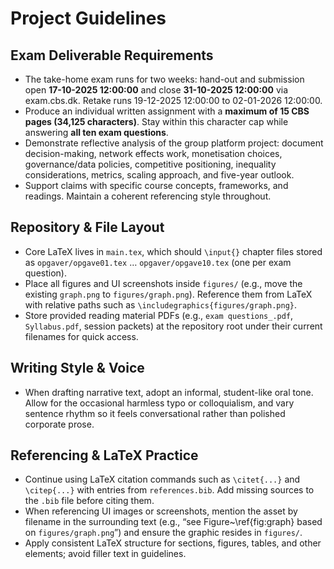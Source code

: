 # Project Guidelines

## Exam Deliverable Requirements
- The take-home exam runs for two weeks: hand-out and submission open **17-10-2025 12:00:00** and close **31-10-2025 12:00:00** via exam.cbs.dk. Retake runs 19-12-2025 12:00:00 to 02-01-2026 12:00:00.
- Produce an individual written assignment with a **maximum of 15 CBS pages (34,125 characters)**. Stay within this character cap while answering **all ten exam questions**.
- Demonstrate reflective analysis of the group platform project: document decision-making, network effects work, monetisation choices, governance/data policies, competitive positioning, inequality considerations, metrics, scaling approach, and five-year outlook.
- Support claims with specific course concepts, frameworks, and readings. Maintain a coherent referencing style throughout.

## Repository & File Layout
- Core LaTeX lives in `main.tex`, which should `\input{}` chapter files stored as `opgaver/opgave01.tex` … `opgaver/opgave10.tex` (one per exam question).
- Place all figures and UI screenshots inside `figures/` (e.g., move the existing `graph.png` to `figures/graph.png`). Reference them from LaTeX with relative paths such as `\includegraphics{figures/graph.png}`.
- Store provided reading material PDFs (e.g., `exam questions_.pdf`, `Syllabus.pdf`, session packets) at the repository root under their current filenames for quick access.

## Writing Style & Voice
- When drafting narrative text, adopt an informal, student-like oral tone. Allow for the occasional harmless typo or colloquialism, and vary sentence rhythm so it feels conversational rather than polished corporate prose.

## Referencing & LaTeX Practice
- Continue using LaTeX citation commands such as `\citet{...}` and `\citep{...}` with entries from `references.bib`. Add missing sources to the `.bib` file before citing them.
- When referencing UI images or screenshots, mention the asset by filename in the surrounding text (e.g., “see Figure~\ref{fig:graph} based on `figures/graph.png`”) and ensure the graphic resides in `figures/`.
- Apply consistent LaTeX structure for sections, figures, tables, and other elements; avoid filler text in guidelines.
